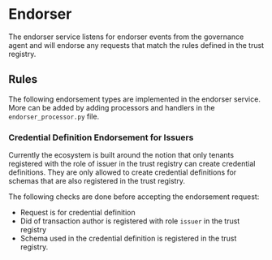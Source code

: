 # Endorser

The endorser service listens for endorser events from the governance agent and will endorse any requests that match the rules defined in the trust registry.

## Rules

The following endorsement types are implemented in the endorser service. More can be added by adding processors and handlers in the `endorser_processor.py` file.

### Credential Definition Endorsement for Issuers

Currently the ecosystem is built around the notion that only tenants registered with the role of issuer in the trust registry can create credential definitions. They are only allowed to create credential definitions for schemas that are also registered in the trust registry.

The following checks are done before accepting the endorsement request:

- Request is for credential definition
- Did of transaction author is registered with role `issuer` in the trust registry
- Schema used in the credential definition is registered in the trust registry.
